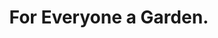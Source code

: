 ---
pid: ns10
title: For Everyone a Garden.
location_transcription: Howard + Dauphin
coordinates: "[-75.133255, 39.984968]"
zipcode: '19133'
gen_neighborhood: North Philadelphia
neighborhood: Fairhill,North Philadelphia
outside_phl: 
age: '41'
age_range: 40-49
instagram: 
image_file_name: ns_10.jpg
proposal_transcription: Much love!
topic: Unknown
topic_summary: '0'
type: 
keywords_other: 
credit: Rafael Jimenez
image_labels: 
twitter: 
facebook: 
permalink: "/monuments/ns10/"
layout: item-page
---